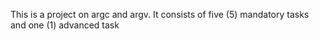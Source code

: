 This is a project on argc and argv.
It consists of five (5) mandatory tasks and one (1) advanced task
